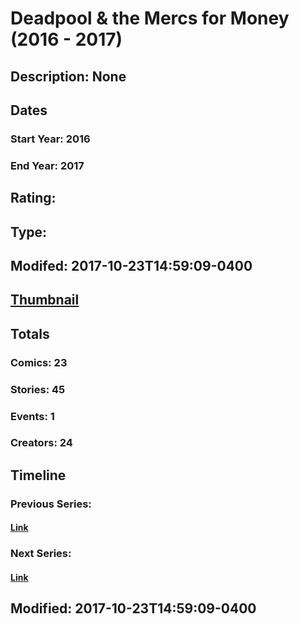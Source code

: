 # Deadpool & the Mercs for Money (2016 - 2017)
## Description: None
## Dates
### Start Year: 2016
### End Year: 2017
## Rating: 
## Type: 
## Modifed: 2017-10-23T14:59:09-0400
## [Thumbnail](http://i.annihil.us/u/prod/marvel/i/mg/6/e0/578d104bb799c.jpg)
## Totals
### Comics: 23
### Stories: 45
### Events: 1
### Creators: 24
## Timeline
### Previous Series: 
#### [Link]()
### Next Series: 
#### [Link]()
## Modified: 2017-10-23T14:59:09-0400